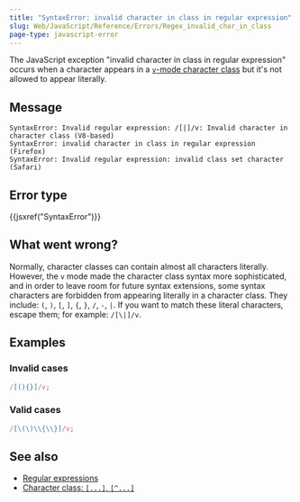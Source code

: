 ```yaml
---
title: "SyntaxError: invalid character in class in regular expression"
slug: Web/JavaScript/Reference/Errors/Regex_invalid_char_in_class
page-type: javascript-error
---
```




The JavaScript exception "invalid character in class in regular expression" occurs when a character appears in a [`v`-mode character class](/Web/JavaScript/Reference/Regular_expressions/Character_class#v-mode_character_class) but it's not allowed to appear literally.

## Message

```plain
SyntaxError: Invalid regular expression: /[|]/v: Invalid character in character class (V8-based)
SyntaxError: invalid character in class in regular expression (Firefox)
SyntaxError: Invalid regular expression: invalid class set character (Safari)
```

## Error type

{{jsxref("SyntaxError")}}

## What went wrong?

Normally, character classes can contain almost all characters literally. However, the `v` mode made the character class syntax more sophisticated, and in order to leave room for future syntax extensions, some syntax characters are forbidden from appearing literally in a character class. They include: `(`, `)`, `[`, `]`, `{`, `}`, `/`, `-`, `|`. If you want to match these literal characters, escape them; for example: `/[\|]/v`.

## Examples

### Invalid cases

```js example-bad
/[(){}]/v;
```

### Valid cases

<!-- Note: the {} need to be double-escaped, once for Yari -->

```js example-good
/[\(\)\\{\\}]/v;
```

## See also

- [Regular expressions](/Web/JavaScript/Reference/Regular_expressions)
- [Character class: `[...]`, `[^...]`](/Web/JavaScript/Reference/Regular_expressions/Character_class)
